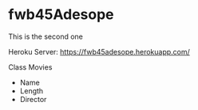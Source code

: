 # fwb45Adesope
This is the second one

Heroku Server: https://fwb45adesope.herokuapp.com/


Class Movies
* Name
* Length
* Director
